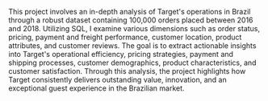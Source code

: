 This project involves an in-depth analysis of Target's operations in Brazil through a robust dataset containing 100,000 orders placed between 2016 and 2018. Utilizing SQL, I examine various dimensions such as order status, pricing, payment and freight performance, customer location, product attributes, and customer reviews. The goal is to extract actionable insights into Target's operational efficiency, pricing strategies, payment and shipping processes, customer demographics, product characteristics, and customer satisfaction. Through this analysis, the project highlights how Target consistently delivers outstanding value, innovation, and an exceptional guest experience in the Brazilian market.
